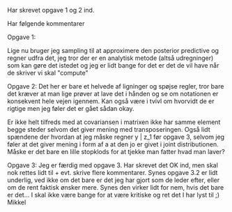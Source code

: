 Har skrevet opgave 1 og 2 ind.

Har følgende kommentarer

Opgave 1:

Lige nu bruger jeg sampling til at approximere den posterior predictive og regner udfra det, jeg tror der er en analytisk metode (altså udregninger) som kan gøre det istedet og jeg er lidt bange for det er det de vil have når de skriver vi skal "compute" 

Opgave 2:
Det her er bare et helvede af ligninger og spøjse regler, tror bare det kræver at man lige prøver at lave det i hånden og se om notationen er konsekvent hele vejen igennem. Kan også være i tvivl om hvorvidt de er rigtige men jeg føler det er gået sådan okay.

Er ikke helt tilfreds med at covariansen i matrixen ikke har samme element begge steder selvom det giver mening med transposeringen. Også lidt spændene der hvordan at jeg måske regner y | z_1 før opgave 3, selvom jeg føler at det giver mening i form af a at den jo er givet i joint distributionen. Måske er det bare en lille stopklods for at tjekke man fatter hvad man laver?


Opgave 3:
Jeg er færdig med opgave 3. Har skrevet det OK ind, men skal nok rettes lidt til + evt. skrive flere kommentarer. Synes opgave 3.2 er lidt underlig, ved ikke om det bare er det jeg har gjort som de leder efter, eller om de rent faktisk ønsker mere. Synes den virker lidt for nem, hvis det bare er det... I skal ikke være bange for at være kritiske og ret det I har lyst til ;) Mikkel
